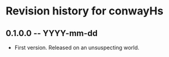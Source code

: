 # Revision history for conwayHs

## 0.1.0.0 -- YYYY-mm-dd

* First version. Released on an unsuspecting world.
